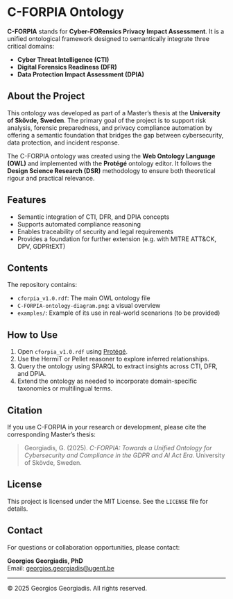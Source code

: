 # C-FORPIA Ontology

**C-FORPIA** stands for **Cyber-FORensics Privacy Impact Assessment**. It is a unified ontological framework designed to semantically integrate three critical domains:
- **Cyber Threat Intelligence (CTI)**
- **Digital Forensics Readiness (DFR)**
- **Data Protection Impact Assessment (DPIA)**

## About the Project

This ontology was developed as part of a Master’s thesis at the **University of Skövde, Sweden**. The primary goal of the project is to support risk analysis, forensic preparedness, and privacy compliance automation by offering a semantic foundation that bridges the gap between cybersecurity, data protection, and incident response.

The C-FORPIA ontology was created using the **Web Ontology Language (OWL)** and implemented with the **Protégé** ontology editor. It follows the **Design Science Research (DSR)** methodology to ensure both theoretical rigour and practical relevance.

## Features

- Semantic integration of CTI, DFR, and DPIA concepts
- Supports automated compliance reasoning
- Enables traceability of security and legal requirements
- Provides a foundation for further extension (e.g. with MITRE ATT&CK, DPV, GDPRtEXT)

## Contents

The repository contains:

- `cforpia_v1.0.rdf`: The main OWL ontology file
- `C-FORPIA-ontology-diagram.png`: a visual overview
- `examples/`: Example of its use in real-world scenarions (to be provided) 

## How to Use

1. Open `cforpia_v1.0.rdf` using [Protégé](https://protege.stanford.edu/).
2. Use the HermiT or Pellet reasoner to explore inferred relationships.
3. Query the ontology using SPARQL to extract insights across CTI, DFR, and DPIA.
4. Extend the ontology as needed to incorporate domain-specific taxonomies or multilingual terms.

## Citation

If you use C-FORPIA in your research or development, please cite the corresponding Master’s thesis:

> Georgiadis, G. (2025). *C-FORPIA: Towards a Unified Ontology for Cybersecurity and Compliance in the GDPR and AI Act Era*. University of Skövde, Sweden.

## License

This project is licensed under the MIT License. See the `LICENSE` file for details.

## Contact

For questions or collaboration opportunities, please contact:

**Georgios Georgiadis, PhD**  
Email: [georgios.georgiadis@ugent.be](mailto:georgios.georgiadis@ugent.be)

---

© 2025 Georgios Georgiadis. All rights reserved.
